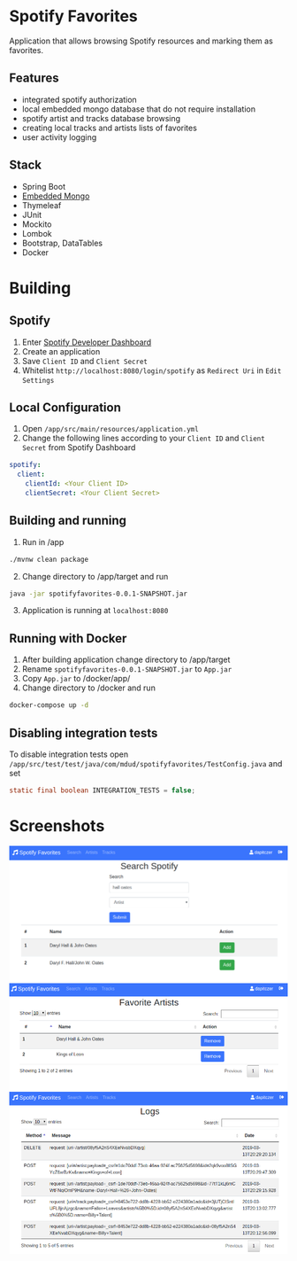 Spotify Favorites
=================
Application that allows browsing Spotify resources and marking them as favorites.

Features
--------
* integrated spotify authorization
* local embedded mongo database that do not require installation
* spotify artist and tracks database browsing
* creating local tracks and artists lists of favorites
* user activity logging


Stack
-----
* Spring Boot
* <a href="https://github.com/flapdoodle-oss/de.flapdoodle.embed.mongo">Embedded Mongo</a>
* Thymeleaf
* JUnit
* Mockito
* Lombok
* Bootstrap, DataTables 
* Docker

Building
========
Spotify
-------
1. Enter <a href="https://developer.spotify.com/dashboard/">Spotify Developer Dashboard</a>
2. Create an application
3. Save `Client ID` and `Client Secret`
4. Whitelist `http://localhost:8080/login/spotify` as `Redirect Uri` in `Edit Settings`

Local Configuration
-------------
1. Open `/app/src/main/resources/application.yml`
2. Change the following lines according to your `Client ID` and `Client Secret` from Spotify Dashboard
```yaml
spotify:
  client:
    clientId: <Your Client ID>
    clientSecret: <Your Client Secret>
```
Building and running
--------
1. Run in /app
```bash
./mvnw clean package
```
2. Change directory to /app/target and run
```bash
java -jar spotifyfavorites-0.0.1-SNAPSHOT.jar
```
3. Application is running at `localhost:8080`

Running with Docker
---------------
1. After building application change directory to /app/target
2. Rename `spotifyfavorites-0.0.1-SNAPSHOT.jar` to `App.jar`
3. Copy `App.jar` to /docker/app/
4. Change directory to /docker and run
```bash
docker-compose up -d
```
Disabling integration tests
---------------------------
To disable integration tests open `/app/src/test/test/java/com/mdud/spotifyfavorites/TestConfig.java` and set
```java
static final boolean INTEGRATION_TESTS = false;
```

Screenshots
===========
![Searching Spotify](/docs/sf1.png)
![Favorite Artists](/docs/sf2.png)
![Logs](/docs/sf3.png)